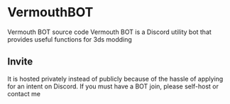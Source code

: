 # VermouthBOT
Vermouth BOT source code
Vermouth BOT is a Discord utility bot that provides useful functions for 3ds modding

## Invite
It is hosted privately instead of publicly because of the hassle of applying for an intent on Discord. If you must have a BOT join, please self-host or contact me
